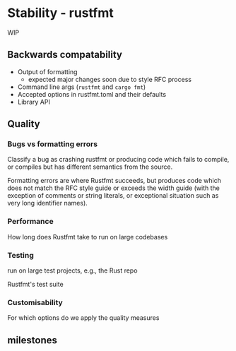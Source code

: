 # Stability - rustfmt

WIP

## Backwards compatability

* Output of formatting
  - expected major changes soon due to style RFC process
* Command line args (`rustfmt` and `cargo fmt`)
* Accepted options in rustfmt.toml and their defaults
* Library API


## Quality

### Bugs vs formatting errors

Classify a bug as crashing rustfmt or producing code which fails to compile, or compiles but has different semantics from the source.

Formatting errors are where Rustfmt succeeds, but produces code which does not match the RFC style guide or exceeds the width guide (with the exception of comments or string literals, or exceptional situation such as very long identifier names).

### Performance

How long does Rustfmt take to run on large codebases

### Testing

run on large test projects, e.g., the Rust repo

Rustfmt's test suite

### Customisability

For which options do we apply the quality measures


## milestones

